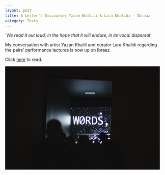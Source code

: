 ```yaml
---
layout: post
title: A Letter's Discourse; Yazan Khalili & Lara Khalidi - Ibraaz
category: Texts
---
```


*‘We read it out loud, in the hope that it will endure, in its vocal dispersal’*

My conversation with artist Yazan Khalili and curator Lara Khalidi regarding the pairs’ performance lectures is now up on Ibraaz.

Click [here](http://www.ibraaz.org/interviews/172) to read.

![01-04-16](/assets/img/01-04-16.jpg)
